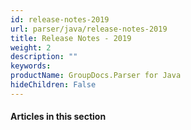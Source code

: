 ```yaml
---
id: release-notes-2019
url: parser/java/release-notes-2019
title: Release Notes - 2019
weight: 2
description: ""
keywords: 
productName: GroupDocs.Parser for Java
hideChildren: False
---
```

#### Articles in this section
